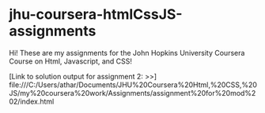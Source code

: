 # jhu-coursera-htmlCssJS-assignments
Hi! These are my assignments for the John Hopkins University Coursera Course on Html, Javascript, and CSS!

[Link to solution output for assignment 2: >>] file:///C:/Users/athar/Documents/JHU%20Coursera%20Html,%20CSS,%20JS/my%20coursera%20work/Assignments/assignment%20for%20mod%202/index.html
